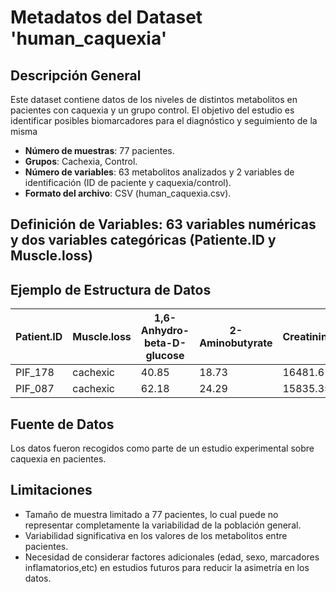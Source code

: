 # Metadatos del Dataset 'human_caquexia'

## Descripción General
Este dataset contiene datos de los niveles de distintos metabolitos en pacientes con caquexia y un grupo control. 
El objetivo del estudio es identificar posibles biomarcadores para el diagnóstico y seguimiento de la misma 

- **Número de muestras**: 77 pacientes.
- **Grupos**: Cachexia, Control.
- **Número de variables**: 63 metabolitos analizados y 2 variables de identificación (ID de paciente y caquexia/control).
- **Formato del archivo**: CSV (human_caquexia.csv).

## Definición de Variables: 63 variables numéricas y dos variables categóricas (Patiente.ID y Muscle.loss)

## Ejemplo de Estructura de Datos

| Patient.ID | Muscle.loss | 1,6-Anhydro-beta-D-glucose | 2-Aminobutyrate | Creatinine | Lactate | Glycine | Tyrosine | ... | Valine |
|------------|-------------|----------------------------|-----------------|------------|---------|---------|----------|------|--------|
| PIF_178    | cachexic    | 40.85                      | 18.73           | 16481.6    | 685.4   | 4582.5  | 925.19   | ...  | 237.46 |
| PIF_087    | cachexic    | 62.18                      | 24.29           | 15835.35   | 651.97  | 368.71  | 845.56   | ...  | 376.15 |

## Fuente de Datos
Los datos fueron recogidos como parte de un estudio experimental sobre caquexia en pacientes.

## Limitaciones
- Tamaño de muestra limitado a 77 pacientes, lo cual puede no representar completamente la variabilidad de la población general.
- Variabilidad significativa en los valores de los metabolitos entre pacientes.
- Necesidad de considerar factores adicionales (edad, sexo, marcadores inflamatorios,etc) en estudios futuros para reducir la asimetría en los datos.
